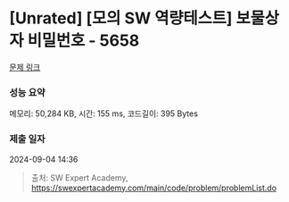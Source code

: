 # [Unrated] [모의 SW 역량테스트] 보물상자 비밀번호 - 5658 

[문제 링크](https://swexpertacademy.com/main/code/problem/problemDetail.do?contestProbId=AWXRUN9KfZ8DFAUo) 

### 성능 요약

메모리: 50,284 KB, 시간: 155 ms, 코드길이: 395 Bytes

### 제출 일자

2024-09-04 14:36



> 출처: SW Expert Academy, https://swexpertacademy.com/main/code/problem/problemList.do